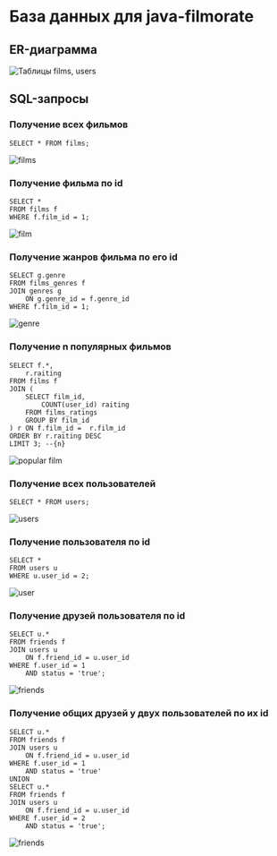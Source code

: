 # База данных для java-filmorate

## ER-диаграмма
![Таблицы films, users](/img/filmorate.png)

## SQL-запросы
### Получение всех фильмов
```
SELECT * FROM films;
```
![films](/img/get_all_films.png)

### Получение фильма по id
```
SELECT *
FROM films f
WHERE f.film_id = 1;
```
![film](/img/get_film_by_id.png)

### Получение жанров фильма по его id
```
SELECT g.genre
FROM films_genres f
JOIN genres g
    ON g.genre_id = f.genre_id
WHERE f.film_id = 1;
```
![genre](/img/get_genre.png)

### Получение n популярных фильмов
```
SELECT f.*,
    r.raiting
FROM films f
JOIN (
    SELECT film_id,
        COUNT(user_id) raiting
    FROM films_ratings
    GROUP BY film_id
) r ON f.film_id =  r.film_id
ORDER BY r.raiting DESC
LIMIT 3; --{n}
```
![popular film](/img/get_films_by_users_rating.png)

### Получение всех пользователей
```
SELECT * FROM users;
```
![users](/img/get_all_users.png)

### Получение пользователя по id
```
SELECT *
FROM users u
WHERE u.user_id = 2;
```
![user](/img/get_user_by_id.png)

### Получение друзей пользователя по id
```
SELECT u.*
FROM friends f
JOIN users u
    ON f.friend_id = u.user_id
WHERE f.user_id = 1
    AND status = 'true';
```
![friends](/img/get_friends.png)

### Получение общих друзей у двух пользователей по их id
```
SELECT u.*
FROM friends f
JOIN users u
    ON f.friend_id = u.user_id
WHERE f.user_id = 1
    AND status = 'true'
UNION
SELECT u.*
FROM friends f
JOIN users u
    ON f.friend_id = u.user_id
WHERE f.user_id = 2
    AND status = 'true';
```
![friends](/img/get_common_friends.png)